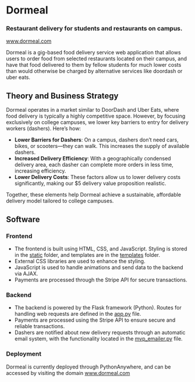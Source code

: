 # Dormeal
### Restaurant delivery for students and restaurants on campus.
www.dormeal.com

Dormeal is a gig-based food delivery service web application that allows users to order food from selected restaurants located on their campus, and have that food delivered to them 
by fellow students for much lower costs than would otherwise be charged by alternative services like doordash or uber eats.
## Theory and Business Strategy

Dormeal operates in a market similar to DoorDash and Uber Eats, where food delivery is typically a highly competitive space. However, by focusing exclusively on college campuses, we lower key barriers to entry for delivery workers (dashers). Here’s how:

- **Lower Barriers for Dashers**: On a campus, dashers don’t need cars, bikes, or scooters—they can walk. This increases the supply of available dashers.
- **Increased Delivery Efficiency**: With a geographically condensed delivery area, each dasher can complete more orders in less time, increasing efficiency.
- **Lower Delivery Costs**: These factors allow us to lower delivery costs significantly, making our $5 delivery value proposition realistic.

Together, these elements help Dormeal achieve a sustainable, affordable delivery model tailored to college campuses.

## Software

### Frontend
- The frontend is built using HTML, CSS, and JavaScript. Styling is stored in the [static](https://github.com/IpDaniel/dormeal/tree/main/static) folder, and templates are in the [templates](https://github.com/IpDaniel/dormeal/tree/main/templates) folder.
- External CSS libraries are used to enhance the styling.
- JavaScript is used to handle animations and send data to the backend via AJAX.
- Payments are processed through the Stripe API for secure transactions.

### Backend
- The backend is powered by the Flask framework (Python). Routes for handling web requests are defined in the [app.py](https://github.com/IpDaniel/dormeal/blob/main/app.py) file.
- Payments are processed using the Stripe API to ensure secure and reliable transactions.
- Dashers are notified about new delivery requests through an automatic email system, with the functionality located in the [mvp_emailer.py](https://github.com/IpDaniel/dormeal/blob/main/scripts/mvp_emailer.py) file.

### Deployment

Dormeal is currently deployed through PythonAnywhere, and can be accessed by visiting the domain www.dormeal.com
